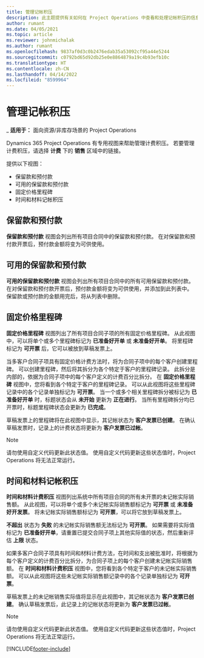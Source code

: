 ```yaml
---
title: 管理记帐积压
description: 此主题提供有关如何在 Project Operations 中查看和处理记帐积压的信息。
author: rumant
ms.date: 04/05/2021
ms.topic: article
ms.reviewer: johnmichalak
ms.author: rumant
ms.openlocfilehash: 9837af0d3c0b2476edab35a53092cf95a44e5244
ms.sourcegitcommit: c0792bd65d92db25e0e8864879a19c4b93efb10c
ms.translationtype: HT
ms.contentlocale: zh-CN
ms.lasthandoff: 04/14/2022
ms.locfileid: "8599964"
---
```

# <a name="manage-billing-backlog"></a>管理记帐积压

_ **适用于：** 面向资源/非库存场景的 Project Operations

Dynamics 365 Project Operations 有专用视图来帮助管理计费积压。 若要管理计费积压，请选择 **计费** 下的 **销售** 区域中的链接。 

提供以下视图：

- 保留款和预付款
- 可用的保留款和预付款
- 固定价格里程碑
- 时间和材料记帐积压

## <a name="retainers-and-advances"></a>保留款和预付款

 **保留款和预付款** 视图会列出所有项目合同中的保留款和预付款。 在对保留款和预付款开票后，预付款金额将变为可供使用。

## <a name="available-retainers-and-advances"></a>可用的保留款和预付款

 **可用的保留款和预付款** 视图会列出所有项目合同中的所有可用保留款和预付款。 在对保留款和预付款开票后，预付款金额将变为可供使用，并添加到此列表中。 保留款或预付款的金额用完后，将从列表中删除。

## <a name="fixed-price-milestones"></a>固定价格里程碑

**固定价格里程碑** 视图列出了所有项目合同子项的所有固定价格里程碑。 从此视图中，可以将单个或多个里程碑标记为 **已准备好开单** 或 **未准备好开单**。 将里程碑标记为 **可开票** 后，它可以被放到草稿发票上。

当多客户合同子项具有固定价格计费方法时，将为合同子项中的每个客户创建里程碑。 可以创建里程碑，然后将其拆分为各个特定于客户的里程碑记录。 此拆分是内部的，依据为合同子项中的每个客户定义的计费百分比拆分。 在 **固定价格里程碑** 视图中，您将看到各个特定于客户的里程碑记录。 可以从此视图将这些里程碑记录中的各个记录单独标记为 **可开票**。 当一个或多个相关里程碑拆分被标记为 **已准备好开单** 时，标题状态会从 **未开始** 更新为 **正在进行**。 当所有里程碑拆分均已开票时，标题里程碑状态会更新为 **已完成**。

草稿发票上的里程碑将在此视图中显示，其记帐状态为 **客户发票已创建**。 在确认草稿发票时，记录上的计费状态将更新为 **客户发票已过帐**。 

> [!NOTE] 
> 请勿使用自定义代码更新此状态值。 使用自定义代码更新这些状态值时，Project Operations 将无法正常运行。

## <a name="time-and-material-billing-backlog"></a>时间和材料记帐积压

**时间和材料计费积压** 视图列出系统中所有项目合同的所有未开票的未记帐实际销售额。 从此视图，可以将单个或多个未记帐实际销售额标记为 **可开票** 或 **未准备好开发票**。 将未记帐实际销售额标记为 **可开票**，可以将它放到草稿发票上。

**不超出** 状态为 **失败** 的未记帐实际销售额无法标记为 **可开票**。 如果需要将实际值标记为 **已准备好开单**，请重置已提交合同子项上其他实际值的状态，然后重新评估 **上限** 状态。

如果多客户合同子项具有时间和材料计费方法，在时间和支出被批准时，将根据为每个客户定义的计费百分比拆分，为合同子项上的每个客户创建未记帐实际销售额。 在 **时间和材料计费积压** 视图中，您将看到各个特定于客户的未记帐实际销售额。 可以从此视图将这些未记帐实际销售额记录中的各个记录单独标记为 **可开票**。

草稿发票上的未记帐销售实际值将显示在此视图中，其记帐状态为 **客户发票已创建**。 确认草稿发票后，此记录上的记帐状态将更新为 **客户发票已过帐**。 

> [!NOTE] 
> 请勿使用自定义代码更新此状态值。 使用自定义代码更新这些状态值时，Project Operations 将无法正常运行。


[!INCLUDE[footer-include](../includes/footer-banner.md)]
